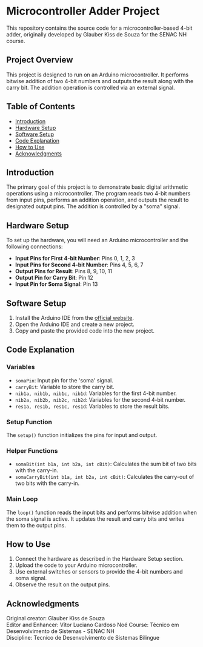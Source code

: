 # Microcontroller Adder Project

This repository contains the source code for a microcontroller-based 4-bit adder, originally developed by Glauber Kiss de Souza for the SENAC NH course.

## Project Overview

This project is designed to run on an Arduino microcontroller. It performs bitwise addition of two 4-bit numbers and outputs the result along with the carry bit. The addition operation is controlled via an external signal.

## Table of Contents

- [Introduction](#introduction)
- [Hardware Setup](#hardware-setup)
- [Software Setup](#software-setup)
- [Code Explanation](#code-explanation)
- [How to Use](#how-to-use)
- [Acknowledgments](#acknowledgments)

## Introduction

The primary goal of this project is to demonstrate basic digital arithmetic operations using a microcontroller. The program reads two 4-bit numbers from input pins, performs an addition operation, and outputs the result to designated output pins. The addition is controlled by a "soma" signal.

## Hardware Setup

To set up the hardware, you will need an Arduino microcontroller and the following connections:

- **Input Pins for First 4-bit Number**: Pins 0, 1, 2, 3
- **Input Pins for Second 4-bit Number**: Pins 4, 5, 6, 7
- **Output Pins for Result**: Pins 8, 9, 10, 11
- **Output Pin for Carry Bit**: Pin 12
- **Input Pin for Soma Signal**: Pin 13

## Software Setup

1. Install the Arduino IDE from the [official website](https://www.arduino.cc/en/software).
2. Open the Arduino IDE and create a new project.
3. Copy and paste the provided code into the new project.

## Code Explanation

### Variables

- `somaPin`: Input pin for the 'soma' signal.
- `carryBit`: Variable to store the carry bit.
- `nib1a, nib1b, nib1c, nib1d`: Variables for the first 4-bit number.
- `nib2a, nib2b, nib2c, nib2d`: Variables for the second 4-bit number.
- `res1a, res1b, res1c, res1d`: Variables to store the result bits.

### Setup Function

The `setup()` function initializes the pins for input and output.

### Helper Functions

- `somaBit(int b1a, int b2a, int cBit)`: Calculates the sum bit of two bits with the carry-in.
- `somaCarryBit(int b1a, int b2a, int cBit)`: Calculates the carry-out of two bits with the carry-in.

### Main Loop

The `loop()` function reads the input bits and performs bitwise addition when the soma signal is active. It updates the result and carry bits and writes them to the output pins.

## How to Use

1. Connect the hardware as described in the Hardware Setup section.
2. Upload the code to your Arduino microcontroller.
3. Use external switches or sensors to provide the 4-bit numbers and soma signal.
4. Observe the result on the output pins.

## Acknowledgments

Original creator: Glauber Kiss de Souza  
Editor and Enhancer: Vítor Luciano Cardoso Noé
Course: Técnico em Desenvolvimento de Sistemas - SENAC NH  
Discipline: Tecníco de Desenvolvimento de Sistemas Bilingue
